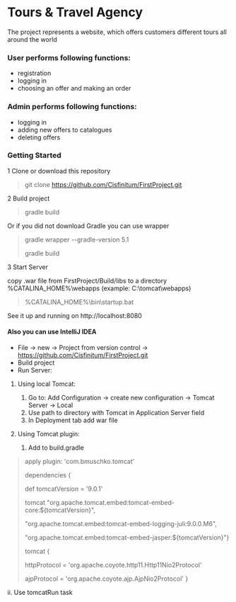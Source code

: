 
Tours & Travel Agency
=====================

The project represents a website, which offers customers different tours all around the world

### User performs following functions:

   * registration
   * logging in
   * choosing an offer and making an order
    

### Admin performs following functions:
   * logging in
   * adding new offers to catalogues
   * deleting offers


### Getting Started
 
1 Clone or download this repository

> git clone https://github.com/Cisfinitum/FirstProject.git
>
2 Build project
  > gradle build
  >
Or if you did not download Gradle you can use wrapper
> gradle wrapper --gradle-version 5.1 
>
> gradle build
>
3 Start Server
 
copy .war file from FirstProject/Build/libs to a directory %CATALINA_HOME%\webapps (example: C:\tomcat\webapps)
>%CATALINA_HOME%\bin\startup.bat
>
See it up and running on http://localhost:8080


#### Also you can use IntelliJ IDEA

* File -> new -> Project from version control -> https://github.com/Cisfinitum/FirstProject.git
* Build project
* Run Server:

1. Using local Tomcat: 
    1. Go to: Add Configuration -> create new configuration -> Tomcat Server -> Local 
    2. Use path to directory with Tomcat in Application Server field
    3. In Deployment tab add war file  
2. Using  Tomcat plugin:
    
     1. Add to build.gradle
>
 >apply plugin: 'com.bmuschko.tomcat' 
>
>
>dependencies {
>
> def tomcatVersion = '9.0.1'
>
>tomcat "org.apache.tomcat.embed:tomcat-embed-core:${tomcatVersion}",
>           
>"org.apache.tomcat.embed:tomcat-embed-logging-juli:9.0.0.M6",
>
> "org.apache.tomcat.embed:tomcat-embed-jasper:${tomcatVersion}"}
>
>tomcat {
>
>httpProtocol = 'org.apache.coyote.http11.Http11Nio2Protocol'
>    
>ajpProtocol  = 'org.apache.coyote.ajp.AjpNio2Protocol'
}
>
ii. Use tomcatRun task

